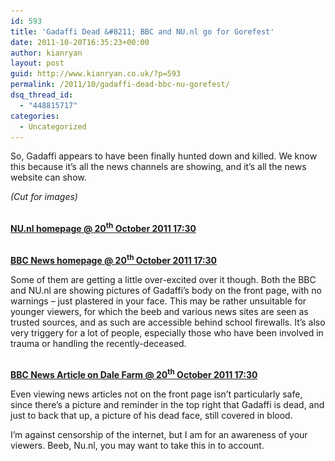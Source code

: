 ```yaml
---
id: 593
title: 'Gadaffi Dead &#8211; BBC and NU.nl go for Gorefest'
date: 2011-10-20T16:35:23+00:00
author: kianryan
layout: post
guid: http://www.kianryan.co.uk/?p=593
permalink: /2011/10/gadaffi-dead-bbc-nu-gorefest/
dsq_thread_id:
  - "448815717"
categories:
  - Uncategorized
---
```

So, Gadaffi appears to have been finally hunted down and killed. We know this because it&#8217;s all the news channels are showing, and it&#8217;s all the news website can show.

_(Cut for images)_

<!--more-->

<a href="http://www.kianryan.co.uk/2011/10/gadaffi-dead-bbc-nu-gorefest/screen-shot-2011-10-20-at-17-24-45/" rel="attachment wp-att-595"><img src="/assets/images/2011/10/Screen-Shot-2011-10-20-at-17.24.45-300x140.jpg" alt="" title="Screen Shot 2011-10-20 at 17.24.45"   class="alignnone size-medium wp-image-595" srcset="/assets/images/2011/10/Screen-Shot-2011-10-20-at-17.24.45-300x140.jpg 300w, /assets/images/2011/10/Screen-Shot-2011-10-20-at-17.24.45.jpg 429w" sizes="(max-width: 300px) 100vw, 300px" /> <br /><b>NU.nl homepage @ 20<sup>th</sup> October 2011 17:30</b></a>

<a href="http://www.kianryan.co.uk/2011/10/gadaffi-dead-bbc-nu-gorefest/screen-shot-2011-10-20-at-17-24-31/" rel="attachment wp-att-596"><img src="/assets/images/2011/10/Screen-Shot-2011-10-20-at-17.24.31-300x125.jpg" alt="" title="Screen Shot 2011-10-20 at 17.24.31"   class="alignnone size-medium wp-image-596" srcset="/assets/images/2011/10/Screen-Shot-2011-10-20-at-17.24.31-300x125.jpg 300w, /assets/images/2011/10/Screen-Shot-2011-10-20-at-17.24.31.jpg 645w" sizes="(max-width: 300px) 100vw, 300px" /> <br /><b>BBC News homepage @ 20<sup>th</sup> October 2011 17:30</b></a>

Some of them are getting a little over-excited over it though. Both the BBC and NU.nl are showing pictures of Gadaffi&#8217;s body on the front page, with no warnings &#8211; just plastered in your face. This may be rather unsuitable for younger viewers, for which the beeb and various news sites are seen as trusted sources, and as such are accessible behind school firewalls. It&#8217;s also very triggery for a lot of people, especially those who have been involved in trauma or handling the recently-deceased.

<a href="http://www.kianryan.co.uk/2011/10/gadaffi-dead-bbc-nu-gorefest/screen-shot-2011-10-20-at-17-26-08/" rel="attachment wp-att-594"><img src="/assets/images/2011/10/Screen-Shot-2011-10-20-at-17.26.08-300x216.jpg" alt="" title="Screen Shot 2011-10-20 at 17.26.08"   class="alignnone size-medium wp-image-594" srcset="/assets/images/2011/10/Screen-Shot-2011-10-20-at-17.26.08-300x216.jpg 300w, /assets/images/2011/10/Screen-Shot-2011-10-20-at-17.26.08.jpg 344w" sizes="(max-width: 300px) 100vw, 300px" /> <br /><b>BBC News Article on Dale Farm @ 20<sup>th</sup> October 2011 17:30</b></a>

Even viewing news articles not on the front page isn&#8217;t particularly safe, since there&#8217;s a picture and reminder in the top right that Gadaffi is dead, and just to back that up, a picture of his dead face, still covered in blood.

I&#8217;m against censorship of the internet, but I am for an awareness of your viewers. Beeb, Nu.nl, you may want to take this in to account.